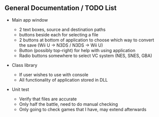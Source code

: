 ## General Documentation / TODO List

* Main app window
	* 2 text boxes, source and destination paths
	* buttons beside each for selecting a file
	* 2 buttons at bottom of application to choose which way to convert the save
		(Wii U -> N3DS / N3DS -> Wii U)
	* Button (possibly top-right) for help with using application
	* Radio buttons somewhere to select VC system (NES, SNES, GBA)
	
* Class library
	* If user wishes to use with console
	* All functionality of application stored in DLL
	
* Unit test
	* Verify that files are accurate
	* Only half the battle, need to do manual checking
	* Only going to check games that I have, may extend afterwards
